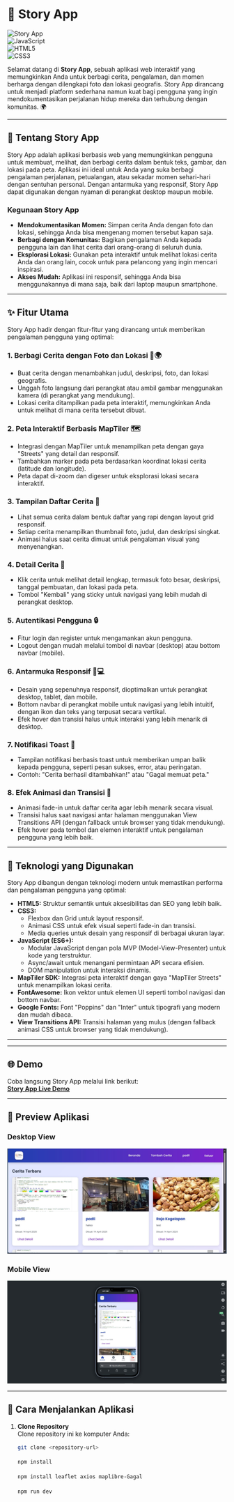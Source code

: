 # 📖 Story App

![Story App](https://img.shields.io/badge/Story%20App-v1.0-blueviolet?style=for-the-badge)  
![JavaScript](https://img.shields.io/badge/JavaScript-ES6+-yellow?style=flat-square&logo=javascript)  
![HTML5](https://img.shields.io/badge/HTML5-Semantics-orange?style=flat-square&logo=html5)  
![CSS3](https://img.shields.io/badge/CSS3-Flexbox%20|%20Grid-blue?style=flat-square&logo=css3)  

Selamat datang di **Story App**, sebuah aplikasi web interaktif yang memungkinkan Anda untuk berbagi cerita, pengalaman, dan momen berharga dengan dilengkapi foto dan lokasi geografis. Story App dirancang untuk menjadi platform sederhana namun kuat bagi pengguna yang ingin mendokumentasikan perjalanan hidup mereka dan terhubung dengan komunitas. 🌍

---

## 🎯 Tentang Story App

Story App adalah aplikasi berbasis web yang memungkinkan pengguna untuk membuat, melihat, dan berbagi cerita dalam bentuk teks, gambar, dan lokasi pada peta. Aplikasi ini ideal untuk Anda yang suka berbagi pengalaman perjalanan, petualangan, atau sekadar momen sehari-hari dengan sentuhan personal. Dengan antarmuka yang responsif, Story App dapat digunakan dengan nyaman di perangkat desktop maupun mobile.

### **Kegunaan Story App**
- **Mendokumentasikan Momen:** Simpan cerita Anda dengan foto dan lokasi, sehingga Anda bisa mengenang momen tersebut kapan saja.
- **Berbagi dengan Komunitas:** Bagikan pengalaman Anda kepada pengguna lain dan lihat cerita dari orang-orang di seluruh dunia.
- **Eksplorasi Lokasi:** Gunakan peta interaktif untuk melihat lokasi cerita Anda dan orang lain, cocok untuk para pelancong yang ingin mencari inspirasi.
- **Akses Mudah:** Aplikasi ini responsif, sehingga Anda bisa menggunakannya di mana saja, baik dari laptop maupun smartphone.

---

## ✨ Fitur Utama

Story App hadir dengan fitur-fitur yang dirancang untuk memberikan pengalaman pengguna yang optimal:

### 1. **Berbagi Cerita dengan Foto dan Lokasi** 📸🌍
- Buat cerita dengan menambahkan judul, deskripsi, foto, dan lokasi geografis.
- Unggah foto langsung dari perangkat atau ambil gambar menggunakan kamera (di perangkat yang mendukung).
- Lokasi cerita ditampilkan pada peta interaktif, memungkinkan Anda untuk melihat di mana cerita tersebut dibuat.

### 2. **Peta Interaktif Berbasis MapTiler** 🗺️
- Integrasi dengan MapTiler untuk menampilkan peta dengan gaya "Streets" yang detail dan responsif.
- Tambahkan marker pada peta berdasarkan koordinat lokasi cerita (latitude dan longitude).
- Peta dapat di-zoom dan digeser untuk eksplorasi lokasi secara interaktif.

### 3. **Tampilan Daftar Cerita** 📜
- Lihat semua cerita dalam bentuk daftar yang rapi dengan layout grid responsif.
- Setiap cerita menampilkan thumbnail foto, judul, dan deskripsi singkat.
- Animasi halus saat cerita dimuat untuk pengalaman visual yang menyenangkan.

### 4. **Detail Cerita** 📝
- Klik cerita untuk melihat detail lengkap, termasuk foto besar, deskripsi, tanggal pembuatan, dan lokasi pada peta.
- Tombol "Kembali" yang sticky untuk navigasi yang lebih mudah di perangkat desktop.

### 5. **Autentikasi Pengguna** 🔒
- Fitur login dan register untuk mengamankan akun pengguna.
- Logout dengan mudah melalui tombol di navbar (desktop) atau bottom navbar (mobile).

### 6. **Antarmuka Responsif** 📱💻
- Desain yang sepenuhnya responsif, dioptimalkan untuk perangkat desktop, tablet, dan mobile.
- Bottom navbar di perangkat mobile untuk navigasi yang lebih intuitif, dengan ikon dan teks yang terpusat secara vertikal.
- Efek hover dan transisi halus untuk interaksi yang lebih menarik di desktop.

### 7. **Notifikasi Toast** 🔔
- Tampilan notifikasi berbasis toast untuk memberikan umpan balik kepada pengguna, seperti pesan sukses, error, atau peringatan.
- Contoh: "Cerita berhasil ditambahkan!" atau "Gagal memuat peta."

### 8. **Efek Animasi dan Transisi** 🌟
- Animasi fade-in untuk daftar cerita agar lebih menarik secara visual.
- Transisi halus saat navigasi antar halaman menggunakan View Transitions API (dengan fallback untuk browser yang tidak mendukung).
- Efek hover pada tombol dan elemen interaktif untuk pengalaman pengguna yang lebih baik.

---

## 🚀 Teknologi yang Digunakan

Story App dibangun dengan teknologi modern untuk memastikan performa dan pengalaman pengguna yang optimal:

- **HTML5:** Struktur semantik untuk aksesibilitas dan SEO yang lebih baik.
- **CSS3:** 
  - Flexbox dan Grid untuk layout responsif.
  - Animasi CSS untuk efek visual seperti fade-in dan transisi.
  - Media queries untuk desain yang responsif di berbagai ukuran layar.
- **JavaScript (ES6+):**
  - Modular JavaScript dengan pola MVP (Model-View-Presenter) untuk kode yang terstruktur.
  - Async/await untuk menangani permintaan API secara efisien.
  - DOM manipulation untuk interaksi dinamis.
- **MapTiler SDK:** Integrasi peta interaktif dengan gaya "MapTiler Streets" untuk menampilkan lokasi cerita.
- **FontAwesome:** Ikon vektor untuk elemen UI seperti tombol navigasi dan bottom navbar.
- **Google Fonts:** Font "Poppins" dan "Inter" untuk tipografi yang modern dan mudah dibaca.
- **View Transitions API:** Transisi halaman yang mulus (dengan fallback animasi CSS untuk browser yang tidak mendukung).

---

---

## 🌐 Demo

Coba langsung Story App melalui link berikut:  
[**Story App Live Demo**](https://story-web-apps.vercel.app/)

---

## 📸 Preview Aplikasi

### **Desktop View**
![Story App Desktop Preview](./src/assets/screenshoot-dekstop.JPG)

### **Mobile View**
![Story App Mobile Preview](./src/assets/screenshoot-mobile.JPG)

---

## 🔧 Cara Menjalankan Aplikasi

1. **Clone Repository**  
   Clone repository ini ke komputer Anda:
   ```bash
   git clone <repository-url>

   npm install

   npm install leaflet axios maplibre-Gagal

   npm run dev